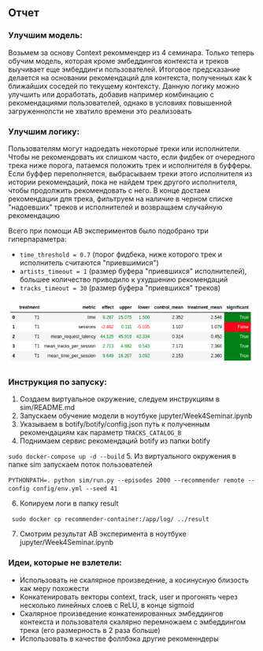 ## Отчет

### Улучшим модель:

Возьмем за основу Context рекоммендер из 4 семинара. Только теперь обучим модель, которая кроме эмбеддингов контекста и треков выучивает еще эмбеддинги пользователей. Итоговое предсказание делается на основании рекомендаций для контекста, полученных как k ближайших соседей по текущему контексту. Данную логику можно улучшить или доработать, добавив например комбинацию с рекомендациями пользователей, однако в условиях повышенной загруженнолсти не хватило времени это реализовать

### Улучшим логику:

Пользователям могут надоедать некоторые треки или исполнители. Чтобы не рекомендовать их слишком часто, если фидбек от очередного трека ниже порога, патаемся положить трек и исполнителя в буфферы. Если буффер переполняется, выбрасываем треки этого исполнителя из истории рекомендаций, пока не найдем трек другого исполнителя, чтобы продолжить рекомендовать с него. В конце достаем рекомендации для трека, фильтруем на наличие в черном списке "надоевших" треков и исполнителей и возвращаем случайную рекомендацию

Всего при помощи AB экспериментов было подобрано три гиперпараметра:
- `time_threshold = 0.7` (порог фидбека, ниже которого трек и исполнитель считаются "приевшимися") 
- `artists_timeout = 1` (размер буфера "приевшихся" исполнителей), большее количество приводило к ухудшению рекомендаций
- `tracks_timeout = 30` (размер буфера "приевшихся" треков)

![img.png](img.png)

### Инструкция по запуску:

1. Создаем виртуальное окружение, следуем инструкциям в sim/README.md
2. Запускаем обучение модели в ноутбуке jupyter/Week4Seminar.ipynb
3. Указываем в botify/botify/config.json путь к полученным рекомендациям как параметр `TRACKS_CATALOG_B`
4. Поднимаем сервис рекомендаций botify из папки botify

```sudo docker-compose up -d --build```
5. Из виртуального окружения в папке sim запускаем поток пользователей

```PYTHONPATH=. python sim/run.py --episodes 2000 --recommender remote --config config/env.yml --seed 41```

6. Копируем логи в папку result

``` sudo docker cp recommender-container:/app/log/ ../result```

7. Смотрим результат AB эксперимента в ноутбуке jupyter/Week4Seminar.ipynb

### Идеи, которые не взлетели:
- Использовать не скалярное произведение, а косинусную близость как меру похожести
- Конкатенировать векторы context, track, user и прогонять через несколько линейных слоев с ReLU, в конце sigmoid
- Скалярное произведение конкатенированных эмбеддингов контекста и пользователя скалярно перемножаем с эмбеддингом трека  (его размерность в 2 раза больше)
- Использовать в качестве фоллбэка другие рекоменндеры
